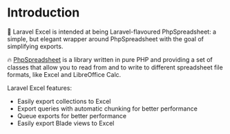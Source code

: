 # Introduction

:rocket: Laravel Excel is intended at being Laravel-flavoured PhpSpreadsheet: a simple, but elegant wrapper around PhpSpreadsheet with the goal of simplifying
exports. 

:fire: [PhpSpreadsheet](https://phpspreadsheet.readthedocs.io/) is a library written in pure PHP and providing a set of classes that allow you to read from and to write to different spreadsheet file formats, like Excel and LibreOffice Calc.

Laravel Excel features:

* Easily export collections to Excel
* Export queries with automatic chunking for better performance
* Queue exports for better performance
* Easily export Blade views to Excel
